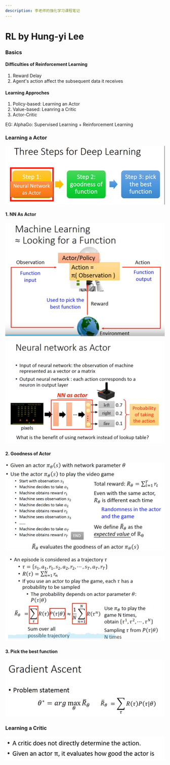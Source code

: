 ```yaml
---
description: 李老师的强化学习课程笔记
---
```


# RL by Hung-yi Lee

### Basics

#### Difficulties of Reinforcement Learning

1. Reward Delay
2. Agent's action affect the subsequent data it receives

#### **Learning Approches**

1. Policy-based: Learning an Actor
2. Value-based: Leanring a Critic
3. Actor-Critic

EG: AlphaGo: Supervised Learning + Reinforcement Learning

### Learning a Actor  

![](../.gitbook/assets/image%20%2812%29.png)

#### 1. NN As Actor

![](https://raw.githubusercontent.com/wang-piaoliang/gitbookimagerepo/master/haohaoxuexi/image-20200921170045645.png)

![](https://raw.githubusercontent.com/wang-piaoliang/gitbookimagerepo/master/haohaoxuexi/image-20200921170410646.png)

#### 2. Goodness of Actor

![](https://raw.githubusercontent.com/wang-piaoliang/gitbookimagerepo/master/haohaoxuexi/image-20200921170600541.png)

![](https://raw.githubusercontent.com/wang-piaoliang/gitbookimagerepo/master/haohaoxuexi/image-20200921170640392.png)

#### 3. Pick the best function

![](https://raw.githubusercontent.com/wang-piaoliang/gitbookimagerepo/master/haohaoxuexi/image-20200921170723046.png)

### Learning a Critic

![](https://raw.githubusercontent.com/wang-piaoliang/gitbookimagerepo/master/haohaoxuexi/image-20200921170749675.png)

